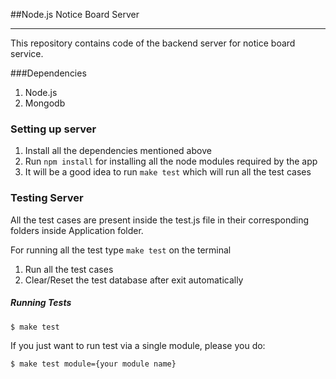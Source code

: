 ##Node.js Notice Board Server
*****


This repository contains code of the backend server for notice board service.


###Dependencies
1. Node.js
2. Mongodb

### Setting up server
1. Install all the dependencies mentioned above
2. Run `npm install` for installing all the node modules required by the app
3. It will be a good idea to run `make test` which will run all the test cases

### Testing Server
All the test cases are present inside the test.js file in their corresponding folders inside Application folder.

For running all the test type `make test` on the terminal

1. Run all the test cases
2. Clear/Reset the test database after exit automatically

##### Running Tests

```sh
$ make test
```

If you just want to run test via a single module, please you do:

```sh
$ make test module={your module name}
```
